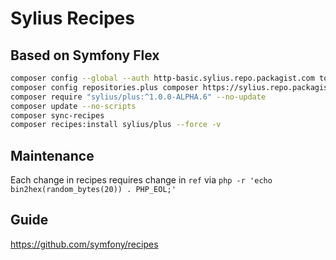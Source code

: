 # Sylius Recipes
## Based on Symfony Flex

```bash
composer config --global --auth http-basic.sylius.repo.packagist.com token YOUR_TOKEN
composer config repositories.plus composer https://sylius.repo.packagist.com/ShortNameOfYourOrganization/
composer require "sylius/plus:^1.0.0-ALPHA.6" --no-update
composer update --no-scripts
composer sync-recipes
composer recipes:install sylius/plus --force -v
```

## Maintenance

Each change in recipes requires change in `ref` via `php -r 'echo bin2hex(random_bytes(20)) . PHP_EOL;'`

## Guide

https://github.com/symfony/recipes
